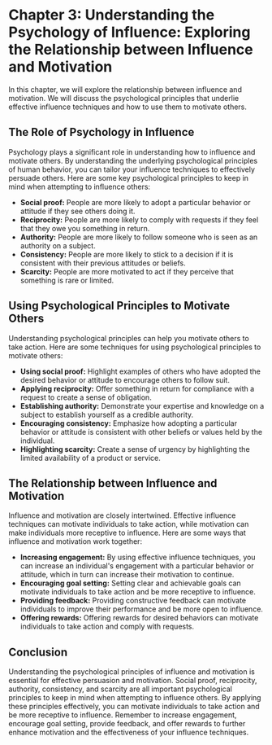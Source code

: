 Chapter 3: Understanding the Psychology of Influence: Exploring the Relationship between Influence and Motivation
=================================================================================================================

In this chapter, we will explore the relationship between influence and motivation. We will discuss the psychological principles that underlie effective influence techniques and how to use them to motivate others.

The Role of Psychology in Influence
-----------------------------------

Psychology plays a significant role in understanding how to influence and motivate others. By understanding the underlying psychological principles of human behavior, you can tailor your influence techniques to effectively persuade others. Here are some key psychological principles to keep in mind when attempting to influence others:

* **Social proof:** People are more likely to adopt a particular behavior or attitude if they see others doing it.
* **Reciprocity:** People are more likely to comply with requests if they feel that they owe you something in return.
* **Authority:** People are more likely to follow someone who is seen as an authority on a subject.
* **Consistency:** People are more likely to stick to a decision if it is consistent with their previous attitudes or beliefs.
* **Scarcity:** People are more motivated to act if they perceive that something is rare or limited.

Using Psychological Principles to Motivate Others
-------------------------------------------------

Understanding psychological principles can help you motivate others to take action. Here are some techniques for using psychological principles to motivate others:

* **Using social proof:** Highlight examples of others who have adopted the desired behavior or attitude to encourage others to follow suit.
* **Applying reciprocity:** Offer something in return for compliance with a request to create a sense of obligation.
* **Establishing authority:** Demonstrate your expertise and knowledge on a subject to establish yourself as a credible authority.
* **Encouraging consistency:** Emphasize how adopting a particular behavior or attitude is consistent with other beliefs or values held by the individual.
* **Highlighting scarcity:** Create a sense of urgency by highlighting the limited availability of a product or service.

The Relationship between Influence and Motivation
-------------------------------------------------

Influence and motivation are closely intertwined. Effective influence techniques can motivate individuals to take action, while motivation can make individuals more receptive to influence. Here are some ways that influence and motivation work together:

* **Increasing engagement:** By using effective influence techniques, you can increase an individual's engagement with a particular behavior or attitude, which in turn can increase their motivation to continue.
* **Encouraging goal setting:** Setting clear and achievable goals can motivate individuals to take action and be more receptive to influence.
* **Providing feedback:** Providing constructive feedback can motivate individuals to improve their performance and be more open to influence.
* **Offering rewards:** Offering rewards for desired behaviors can motivate individuals to take action and comply with requests.

Conclusion
----------

Understanding the psychological principles of influence and motivation is essential for effective persuasion and motivation. Social proof, reciprocity, authority, consistency, and scarcity are all important psychological principles to keep in mind when attempting to influence others. By applying these principles effectively, you can motivate individuals to take action and be more receptive to influence. Remember to increase engagement, encourage goal setting, provide feedback, and offer rewards to further enhance motivation and the effectiveness of your influence techniques.
